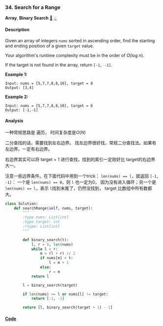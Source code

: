 ### 34. Search for a Range

**Array**, **Binary Search**    [🧡](https://leetcode.com/problems/search-for-a-range)    	[💡](https://leetcode.com/articles/search-for-a-range)

#### Description

Given an array of integers `nums` sorted in ascending order, find the starting and ending position of a given `target` value.

Your algorithm's runtime complexity must be in the order of _O_(log _n_).

If the target is not found in the array, return `[-1, -1]`.

**Example 1:**

```
Input: nums = [5,7,7,8,8,10], target = 8
Output: [3,4]
```

**Example 2:**

```
Input: nums = [5,7,7,8,8,10], target = 6
Output: [-1,-1]
```

#### Analysis

一种常规思路是 遍历， 时间复杂度是$O(N)$

二分查找的话，需要找到左右边界。 找左边界很好找，常规二分查找法。如果有左边界，一定有右边界。

右边界其实可以将 target + 1 进行查找，找到的索引一定刚好比 target的右边界大一。

注意一些边界条件。在下面代码中用到一个trick： `len(nums) == l`，就返回 `[-1, -1]`：  一个是 `len(nums) == 0`，则 `l` 也一定为0， 因为没有进入循环；另一个是 `len(nums) == l`，表示 `l`找到末尾了，仍然没找到， target 比数组中所有数都大。


```python
class Solution:
    def searchRange(self, nums, target):
        """
        :type nums: List[int]
        :type target: int
        :rtype: List[int]
        """

        def binary_search(t):
            l, r = 0, len(nums)
            while l < r:
                m = (l + r) // 2
                if nums[m] < t:
                    l = m + 1
                else:
                    r = m
            return l

        l = binary_search(target)

        if len(nums) == l or nums[l] != target:
            return [-1, -1]

        return [l, binary_search(target + 1) - 1]
```

#### [Code](../python/34.%20Search%20for%20a%20Range.py)
